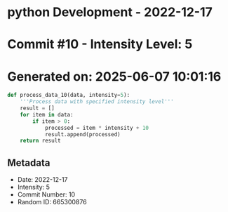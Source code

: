 ﻿# python Development - 2022-12-17
# Commit #10 - Intensity Level: 5
# Generated on: 2025-06-07 10:01:16
```python
def process_data_10(data, intensity=5):
    '''Process data with specified intensity level'''
    result = []
    for item in data:
        if item > 0:
            processed = item * intensity + 10
            result.append(processed)
    return result
```
## Metadata
- Date: 2022-12-17
- Intensity: 5
- Commit Number: 10
- Random ID: 665300876
